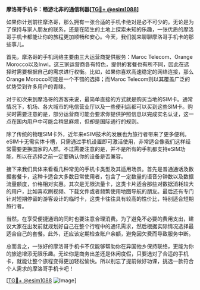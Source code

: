 **摩洛哥手机卡：畅游北非的通信利器[[TG💪+ @esim1088](https://t.me/s/esim1088)]**

如果你计划前往摩洛哥，那么拥有一张合适的手机卡绝对是必不可少的。无论是为了保持与家人朋友的联系，还是在陌生的土地上探索未知的乐趣，一张优质的摩洛哥手机卡都能让你的旅程更加顺畅和安心。今天，我们就来聊聊摩洛哥手机卡的那些事儿。

首先，摩洛哥的手机网络主要由三大运营商提供服务：Maroc Telecom、Orange Morocco以及Inwi。这三家运营商各有特色，提供的套餐也有所不同，因此在选择时需要根据自己的需求进行权衡。比如，如果你喜欢高速稳定的网络连接，那么Orange Morocco可能是一个不错的选择；而Maroc Telecom则以其覆盖广泛的优势受到许多用户的青睐。

对于初次来到摩洛哥的游客来说，最简单直接的方式就是购买当地的SIM卡。通常情况下，机场、各大城市的电信营业厅以及一些便利店都可以买到这些SIM卡。购买时需要注意的是，部分运营商可能会要求你提供护照信息以完成实名认证，这一点在国内用户中可能会稍显麻烦，但却是国际通行的规则。

除了传统的物理SIM卡外，近年来eSIM技术的发展也为旅行者带来了更多便利。eSIM卡无需实体卡槽，只需通过手机设置即可激活使用，非常适合像我们这样经常需要更换国家的人群。不过需要注意的是，并不是所有的手机都支持eSIM功能，所以在选择之前一定要确认你的设备是否兼容。

接下来我们具体来看看几种常见的手机卡类型及其适用场景。首先是普通通话及数据套餐卡，这种卡适合大多数日常使用者，包含了一定数量的语音分钟数以及数据流量额度，价格相对实惠。其次是无限流量卡，这类卡片适合那些对数据消耗较大的用户，比如喜欢刷视频、下载文件或者频繁使用地图导航的朋友。最后还有专门针对短期停留的游客设计的临时卡，这类卡往往具有较高的性价比，特别适合短期旅行者。

当然，在享受便捷通讯的同时也要注意合理消费。为了避免不必要的费用支出，建议大家在出发前就规划好自己在整个行程中的通讯需求，然后根据实际情况选择最适合自己的套餐。此外，还应该定期检查账户余额，避免因欠费而导致服务中断。

总而言之，一张好的摩洛哥手机卡不仅能够帮助你在异国他乡保持联络，更能为你的旅途增添无限乐趣。无论你是商务出差还是休闲度假，只要选对了合适的手机卡，就能让整个旅程变得更加轻松愉快。所以别忘了提前做好功课，挑选一款符合个人需求的摩洛哥手机卡吧！

[[TG💪+ @esim1088](https://t.me/s/esim1088) ![Image](https://i.postimg.cc/4NQfJmqS/Snipaste-2025-05-13-00-14-12.png)]